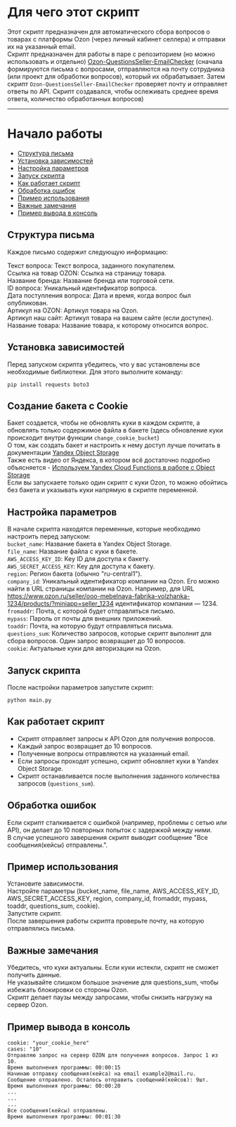 # Для чего этот скрипт

Этот скрипт предназначен для автоматического сбора вопросов о товарах с платформы Ozon (через личный кабинет селлера) и отправки их на указанный email.<br>
Скрипт предназначен для работы в паре с репозиторием (но можно использовать и отдельно) [Ozon-QuestionsSeller-EmailChecker]() (сначала формируются письма с вопросами, отправляются на почту сотрудника (или проект для обработки вопросов), который их обрабатывает. Затем скрипт `Ozon-QuestionsSeller-EmailChecker` проверяет почту и отправляет ответы по API. Скрипт создавался, чтобы ослеживать среднее время ответа, количество обработанных вопросов)

___

# Начало работы

* [Структура письма](#структура-письма)  
* [Установка зависимостей](#установка-зависимостей)  
* [Настройка параметров](#настройка-параметров)  
* [Запуск скрипта](#запуск-скрипта)  
* [Как работает скрипт](#как-работает-скрипт)  
* [Обработка ошибок](#обработка-ошибок)  
* [Пример использования](#пример-использования)  
* [Важные замечания](#важные-замечания)  
* [Пример вывода в консоль](#пример-вывода-в-консоль)  


## Структура письма
Каждое письмо содержит следующую информацию:

Текст вопроса: Текст вопроса, заданного покупателем.<br>
Ссылка на товар OZON: Ссылка на страницу товара.<br>
Название бренда: Название бренда или торговой сети.<br>
ID вопроса: Уникальный идентификатор вопроса.<br>
Дата поступления вопроса: Дата и время, когда вопрос был опубликован.<br>
Артикул на OZON: Артикул товара на Ozon.<br>
Артикул наш сайт: Артикул товара на вашем сайте (если доступен).<br>
Название товара: Название товара, к которому относится вопрос.<br>



## Установка зависимостей

Перед запуском скрипта убедитесь, что у вас установлены все необходимые библиотеки. Для этого выполните команду:
```
pip install requests boto3
```


## Создание бакета с Cookie 

Бакет создается, чтобы не обновлять куки в каждом скрипте, а обновлять только содержимое файла в бакете (здесь обновление куки происходит внутри функции `change_cookie_bucket`)<br>
О том, как создать бакет и настроить к нему доступ лучше почитать в документации [Yandex Object Storage](https://yandex.cloud/ru/docs/storage/operations/buckets/create)<br>
Также есть видео от Яндекса, в котором всё достаточно подробно объясняется - [Используем Yandex Cloud Functions в работе с Object Storage](https://www.youtube.com/watch?v=_d-EPZ-X_Qo&ab_channel=YandexCloud)<br>
Если вы запускаете только один скрипт с куки Ozon, то можно обойтись без бакета и указывать куки напрямую в скрипте переменной.


## Настройка параметров

В начале скрипта находятся переменные, которые необходимо настроить перед запуском:<br>
`bucket_name`: Название бакета в Yandex Object Storage.<br>
`file_name`: Название файла с куки в бакете.<br>
`AWS_ACCESS_KEY_ID`: Key ID для доступа к бакету.<br>
`AWS_SECRET_ACCESS_KEY`: Key для доступа к бакету.<br>
`region`: Регион бакета (обычно "ru-central1").<br>
`company_id`: Уникальный идентификатор компании на Ozon. Его можно найти в URL страницы компании на Ozon. Например, для URL https://www.ozon.ru/seller/ooo-mebelnaya-fabrika-volzhanka-1234/products/?miniapp=seller_1234 идентификатор компании — 1234.<br>
`fromaddr`: Почта, с которой будет отправляться письмо.<br>
`mypass`: Пароль от почты для внешних приложений.<br>
`toaddr`: Почта, на которую будут отправляться письма.<br>
`questions_sum`: Количество запросов, которые скрипт выполнит для сбора вопросов. Один запрос возвращает до 10 вопросов.<br>
`cookie`: Актуальные куки для авторизации на Ozon.

## Запуск скрипта
После настройки параметров запустите скрипт:
```
python main.py
```

## Как работает скрипт

* Скрипт отправляет запросы к API Ozon для получения вопросов.
* Каждый запрос возвращает до 10 вопросов.
* Полученные вопросы отправляются на указанный email.
* Если запросы проходят успешно, скрипт обновляет куки в Yandex Object Storage.
* Скрипт останавливается после выполнения заданного количества запросов (`questions_sum`).


## Обработка ошибок
Если скрипт сталкивается с ошибкой (например, проблемы с сетью или API), он делает до 10 повторных попыток с задержкой между ними.<br>
В случае успешного завершения скрипт выводит сообщение "Все сообщения(кейсы) отправлены.".<br>

## Пример использования
Установите зависимости.<br>
Настройте параметры (bucket_name, file_name, AWS_ACCESS_KEY_ID, AWS_SECRET_ACCESS_KEY, region, company_id, fromaddr, mypass, toaddr, questions_sum, cookie).<br>
Запустите скрипт.<br>
После завершения работы скрипта проверьте почту, на которую отправлялись письма.<br>

## Важные замечания
Убедитесь, что куки актуальны. Если куки истекли, скрипт не сможет получить данные.<br>
Не указывайте слишком большое значение для questions_sum, чтобы избежать блокировки со стороны Ozon.<br>
Скрипт делает паузы между запросами, чтобы снизить нагрузку на сервер Ozon.<br>

## Пример вывода в консоль
```
cookie: "your_cookie_here"
cases: "10"
Отправляю запрос на сервер OZON для получения вопросов. Запрос 1 из 10.
Время выполнения программы: 00:00:15
Начинаю отправку сообщения(кейса) на email example2@mail.ru.
Сообщение отправлено. Осталось отправить сообщений(кейсов): 9шт.
Время выполнения программы: 00:00:20
...
...
...
Все сообщения(кейсы) отправлены.
Время выполнения программы: 00:01:30
```
